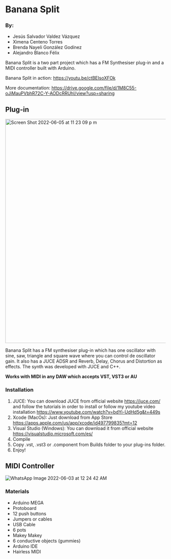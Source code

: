 # Banana Split

### By: 
* Jesús Salvador Valdez Vázquez
* Ximena Centeno Torres
* Brenda Nayeli González Godínez 
* Alejandro Blanco Félix

Banana Split is a two part project which has a FM Synthesiser plug-in and a MIDI controller built with Arduino.

Banana Split in action: https://youtu.be/ctBEIsoXFOk

More documentation: https://drive.google.com/file/d/1M8C55-oJiMauPVbhR72C-Y-AODcRRUhI/view?usp=sharing

## Plug-in

<img width="701" alt="Screen Shot 2022-06-05 at 11 23 09 p m" src="https://user-images.githubusercontent.com/47612276/172094547-3c1ac1e6-cb79-457b-b486-b33ad393f6f4.png">

Banana Split has a FM synthesiser plug-in which has one oscillator with sine, saw, triangle and square wave where you can control de oscillator gain. 
It also has a JUCE ADSR and Reverb, Delay, Chorus and Distortion as effects. The synth was developed with JUCE and C++.

**Works with MIDI in any DAW which accepts VST, VST3 or AU**

### Installation

1. JUCE: You can download JUCE from official website https://juce.com/ and follow the tutorials in order to install or follow my youtube video installation https://www.youtube.com/watch?v=bdYi-UdHd5g&t=449s
2. Xcode (MacOs): Just download from App Store https://apps.apple.com/us/app/xcode/id497799835?mt=12
3. Visual Studio (Windows): You can download it from official website https://visualstudio.microsoft.com/es/
4. Compile
5. Copy .vst, .vst3 or .component from Builds folder to your plug-ins folder.
6. Enjoy!

## MIDI Controller

![WhatsApp Image 2022-06-03 at 12 24 42 AM](https://user-images.githubusercontent.com/47612276/171791873-331c2f56-c4bf-4697-a04e-f2e5aea18518.jpeg)

### Materials

* Arduino MEGA
* Protoboard
* 12 push buttons
* Jumpers or cables
* USB Cable
* 6 pots
* Makey Makey
* 6 conductive objects (gummies)
* Arduino IDE
* Hairless MIDI

